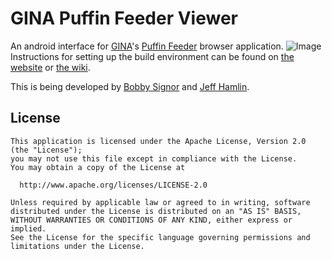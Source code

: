 GINA Puffin Feeder Viewer
===============================
An android interface for [GINA](http://gina.alaska.edu)'s [Puffin Feeder](http://feeder.gina.alaska.edu) browser application.
![Image](https://raw.github.com/bobbysig/gina-puffinfeeder-android-viewer/gh-pages/images/screenshots/tablet-shot-3-framed.png)
Instructions for setting up the build environment can be found on [the website](http://bobbysig.github.io/gina-puffinfeeder-android-viewer) or [the wiki](https://github.com/BobbySig/gina-puffinfeeder-android-viewer/wiki).

This is being developed by [Bobby Signor](https://github.com/BobbySig) and [Jeff Hamlin](https://github.com/jhamlin).

License
--------
    This application is licensed under the Apache License, Version 2.0 (the "License");
    you may not use this file except in compliance with the License.
    You may obtain a copy of the License at
    
      http://www.apache.org/licenses/LICENSE-2.0
    
    Unless required by applicable law or agreed to in writing, software
    distributed under the License is distributed on an "AS IS" BASIS,
    WITHOUT WARRANTIES OR CONDITIONS OF ANY KIND, either express or implied.
    See the License for the specific language governing permissions and
    limitations under the License.
